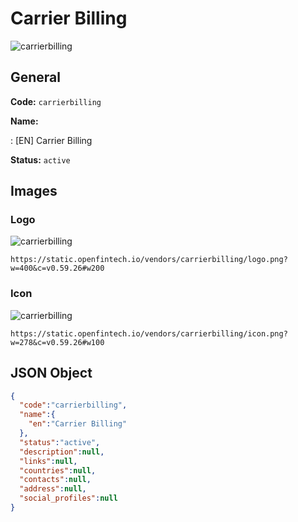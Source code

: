 
# Carrier Billing 
![carrierbilling](https://static.openfintech.io/vendors/carrierbilling/logo.png?w=400&c=v0.59.26#w200)  

## General 
 
**Code:** `carrierbilling` 
 
**Name:** 
 
:	[EN] Carrier Billing 
 
**Status:** `active` 
 

## Images 

### Logo 
 
![carrierbilling](https://static.openfintech.io/vendors/carrierbilling/logo.png?w=400&c=v0.59.26#w200)  

```
https://static.openfintech.io/vendors/carrierbilling/logo.png?w=400&c=v0.59.26#w200
```  

### Icon 
 
![carrierbilling](https://static.openfintech.io/vendors/carrierbilling/icon.png?w=278&c=v0.59.26#w100)  

```
https://static.openfintech.io/vendors/carrierbilling/icon.png?w=278&c=v0.59.26#w100
```  

## JSON Object 

```json
{
  "code":"carrierbilling",
  "name":{
    "en":"Carrier Billing"
  },
  "status":"active",
  "description":null,
  "links":null,
  "countries":null,
  "contacts":null,
  "address":null,
  "social_profiles":null
}
```  
